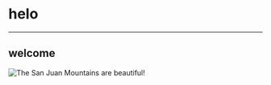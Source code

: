 # helo
---
## welcome

![The San Juan Mountains are beautiful!]( https://maktabkhooneh.org/mag/wp-content/uploads/2023/10/img-7n5pjAq80mbvpIqn6WmIC_11zon-780x470.jpg "San Juan Mountains")